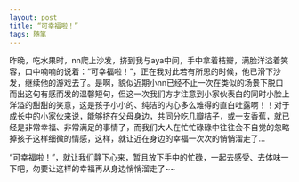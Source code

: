 ```yaml
---
layout: post
title: “可幸福啦！”
tags: 随笔
---
```


昨晚，吃水果时，nn爬上沙发，挤到我与aya中间，手中拿着桔瓣，满脸洋溢着笑容，口中喃喃的说着：“可幸福啦！”，正在我对此若有所思的时候，他已滑下沙发，继续他的游戏去了。是啊，貌似近期小nn已经不止一次在类似的场景下脱口而出这句有感而发的温馨短句，但这一次我们方才注意到小家伙表白的同时小脸上洋溢的甜甜的笑意，这是孩子小小的、纯洁的内心多么难得的直白吐露啊！！对于成长中的小家伙来说，能够挤在父母身边，共同分吃几瓣桔子，或一支香蕉，就已经是非常幸福、非常满足的事情了，而我们大人在忙忙碌碌中往往会不自觉的忽略掉孩子这样细微的情感，这样，就让近在身边的幸福一次次的悄悄溜走了…

“可幸福啦！”，就让我们静下心来，暂且放下手中的忙碌，一起去感受、去体味一下吧，勿要让这样的幸福再从身边悄悄溜走了~~